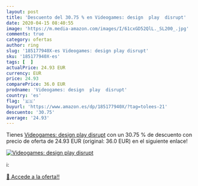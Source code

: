 ```yaml
---
layout: post
title: 'Descuento del 30.75 % en Videogames: design  play  disrupt'
date: 2020-04-15 08:40:55
image: 'https://m.media-amazon.com/images/I/61cxGD52QlL._SL200_.jpg'
comments: true
category: ofertas
author: ring
slug: '185177940X-es Videogames: design play disrupt'
sku: '185177940X-es'
tags: [  ]
actualPrice: 24.93 EUR
currency: EUR
price: 24.93
comparePrice: 36.0 EUR
prodname: 'Videogames: design  play  disrupt'
country: 'es'
flag: '🇪🇸'
buyurl: 'https://www.amazon.es/dp/185177940X/?tag=tolees-21'
descuento: '30.75'
average: '24.93'
---
```


Tienes [Videogames: design  play  disrupt](https://www.amazon.es/dp/185177940X/?tag=tolees-21) con un 30.75 % de descuento con precio de oferta de 24.93 EUR (original: 36.0 EUR) en el siguiente enlace!

[![Videogames: design  play  disrupt](https://m.media-amazon.com/images/I/61cxGD52QlL._SL200_.jpg)](https://www.amazon.es/dp/185177940X/?tag=tolees-21)

ℹ️:


[🛒 Accede a la oferta!!](https://www.amazon.es/dp/185177940X/?tag=tolees-21)
